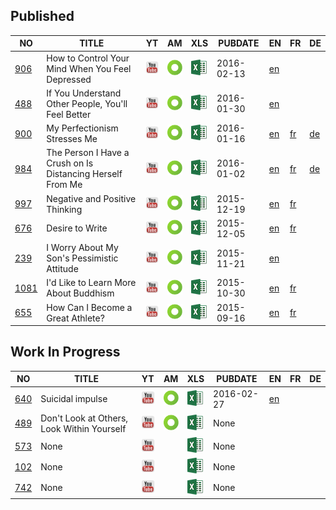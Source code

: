 ## Published

| NO | TITLE         | YT | AM | XLS | PUBDATE | EN | FR | DE |
|----| ------------- |----|----|-----|---------|----|----|----|
| [906](sub/906) | How to Control Your Mind When You Feel Depressed | [<img src=img/youtube.png width=25>](https://youtu.be/PQomKbgB45w) | [<img src=img/amara.png width=25>](http://amara.org/en/videos/hjbgLzfe8XBV) | [![](img/excel.png)](https://github.com/jungtosociety/dharma-qna/raw/master/sub/906/en-906-depression.xlsx) | 2016-02-13 | [en](https://github.com/jungtosociety/dharma-qna/raw/master/sub/906/en-906-depression.sbv) |  |  |
| [488](sub/488) | If You Understand Other People, You'll Feel Better | [<img src=img/youtube.png width=25>](https://youtu.be/AUg_2sNt5qc) | [<img src=img/amara.png width=25>](http://amara.org/en/videos/3t6ocMUzw4YG) | [![](img/excel.png)](https://github.com/jungtosociety/dharma-qna/raw/master/sub/488/en-488-understand.xlsx) | 2016-01-30 | [en](https://github.com/jungtosociety/dharma-qna/raw/master/sub/488/en-488-understand.sbv) |  |  |
| [900](sub/900) | My Perfectionism Stresses Me | [<img src=img/youtube.png width=25>](https://youtu.be/utumcS1iGvM) | [<img src=img/amara.png width=25>](http://amara.org/en/videos/EkaeX3zDKXeC) | [![](img/excel.png)](https://github.com/jungtosociety/dharma-qna/raw/master/sub/900/en-900-perfectionism.xlsx) | 2016-01-16 | [en](https://github.com/jungtosociety/dharma-qna/raw/master/sub/900/en-900-perfectionism.sbv) | [fr](https://github.com/jungtosociety/dharma-qna/raw/master/sub/900/fr-900-perfectionism.sbv) | [de](https://github.com/jungtosociety/dharma-qna/raw/master/sub/900/de-900-perfectionism.sbv) |
| [984](sub/984) | The Person I Have a Crush on Is Distancing Herself From Me | [<img src=img/youtube.png width=25>](https://youtu.be/dSGAi_avjss) | [<img src=img/amara.png width=25>](http://amara.org/en/videos/mGPueCA5DmIz) | [![](img/excel.png)](https://github.com/jungtosociety/dharma-qna/raw/master/sub/984/en-984-crush.xlsx) | 2016-01-02 | [en](https://github.com/jungtosociety/dharma-qna/raw/master/sub/984/en-984-crush.sbv) | [fr](https://github.com/jungtosociety/dharma-qna/raw/master/sub/984/fr-984-crush.sbv) | [de](https://github.com/jungtosociety/dharma-qna/raw/master/sub/984/de-984-crush.sbv) |
| [997](sub/997) | Negative and Positive Thinking | [<img src=img/youtube.png width=25>](https://youtu.be/ScaKEct3C5c) | [<img src=img/amara.png width=25>](http://amara.org/en/videos/F8lxMlmZ92d4) | [![](img/excel.png)](https://github.com/jungtosociety/dharma-qna/raw/master/sub/997/en-997-negative-thinking.xlsx) | 2015-12-19 | [en](https://github.com/jungtosociety/dharma-qna/raw/master/sub/997/en-997-negative-thinking.sbv) | [fr](https://github.com/jungtosociety/dharma-qna/raw/master/sub/997/fr-997-negative-thinking.sbv) |  |
| [676](sub/676) | Desire to Write | [<img src=img/youtube.png width=25>](https://youtu.be/y188f7eU1TU) | [<img src=img/amara.png width=25>](http://amara.org/en/videos/EroiuPGgpght) | [![](img/excel.png)](https://github.com/jungtosociety/dharma-qna/raw/master/sub/676/en-676-fairy-tale-author.xlsx) | 2015-12-05 | [en](https://github.com/jungtosociety/dharma-qna/raw/master/sub/676/en-676-fairy-tale-author.sbv) | [fr](https://github.com/jungtosociety/dharma-qna/raw/master/sub/676/fr-676-fairy-tale-author.sbv) |  |
| [239](sub/239) | I Worry About My Son's Pessimistic Attitude | [<img src=img/youtube.png width=25>](https://youtu.be/PdiVY7Y9KNk) | [<img src=img/amara.png width=25>](http://amara.org/en/videos/WrL0SB21tD0j) | [![](img/excel.png)](https://github.com/jungtosociety/dharma-qna/raw/master/sub/239/en-239-pessimistic-son.xlsx) | 2015-11-21 | [en](https://github.com/jungtosociety/dharma-qna/raw/master/sub/239/en-239-pessimistic-son.sbv) |  |  |
| [1081](sub/1081) | I'd Like to Learn More About Buddhism | [<img src=img/youtube.png width=25>](https://youtu.be/yp_X0KQPqyg) | [<img src=img/amara.png width=25>](http://amara.org/en/videos/uiPC1tlJOjk6) | [![](img/excel.png)](https://github.com/jungtosociety/dharma-qna/raw/master/sub/1081/en-1081-buddhism.xlsx) | 2015-10-30 | [en](https://github.com/jungtosociety/dharma-qna/raw/master/sub/1081/en-1081-buddhism.sbv) | [fr](https://github.com/jungtosociety/dharma-qna/raw/master/sub/1081/fr-1081-buddhism.sbv) |  |
| [655](sub/655) | How Can I Become a Great Athlete? | [<img src=img/youtube.png width=25>](https://youtu.be/NzMGrgklWyA) | [<img src=img/amara.png width=25>](http://amara.org/en/videos/BwcgJu4Zj4rz) | [![](img/excel.png)](https://github.com/jungtosociety/dharma-qna/raw/master/sub/655/en-655-good-athelete.xlsx) | 2015-09-16 | [en](https://github.com/jungtosociety/dharma-qna/raw/master/sub/655/en-655-good-athelete.sbv) | [fr](https://github.com/jungtosociety/dharma-qna/raw/master/sub/655/fr-655-good-athelete.sbv) |  |
## Work In Progress

| NO | TITLE         | YT | AM | XLS | PUBDATE | EN | FR | DE |
|----| ------------- |----|----|-----|---------|----|----|----|
| [640](sub/640) | Suicidal impulse | [<img src=img/youtube.png width=25>](https://youtu.be/z6lxOZF2Wgk) | [<img src=img/amara.png width=25>](http://amara.org/en/videos/w8ymWLXzTcyF) | [![](img/excel.png)](https://github.com/jungtosociety/dharma-qna/raw/master/sub/640/en-640-suicidal-impulse.xlsx) | 2016-02-27 | [en](https://github.com/jungtosociety/dharma-qna/raw/master/sub/640/en-640-suicidal-impulse.sbv) |  |  |
| [489](sub/489) | Don't Look at Others, Look Within Yourself | [<img src=img/youtube.png width=25>](https://youtu.be/IOk5cZ9psBs) | [<img src=img/amara.png width=25>](http://amara.org/en/videos/FvWS4splyJkN) | [![](img/excel.png)](https://github.com/jungtosociety/dharma-qna/raw/master/sub/489/en-489-look-within-yourself.xlsx) | None |  |  |  |
| [573](sub/573) | None | [<img src=img/youtube.png width=25>](https://youtu.be/None) |  | [![](img/excel.png)](https://github.com/jungtosociety/dharma-qna/raw/master/sub/573/None) | None |  |  |  |
| [102](sub/102) | None | [<img src=img/youtube.png width=25>](https://youtu.be/None) |  | [![](img/excel.png)](https://github.com/jungtosociety/dharma-qna/raw/master/sub/102/) | None |  |  |  |
| [742](sub/742) | None | [<img src=img/youtube.png width=25>](https://youtu.be/YHuR4TIUL7U) |  | [![](img/excel.png)](https://github.com/jungtosociety/dharma-qna/raw/master/sub/742/742-sexual-identity.xlsx) | None |  |  |  |
